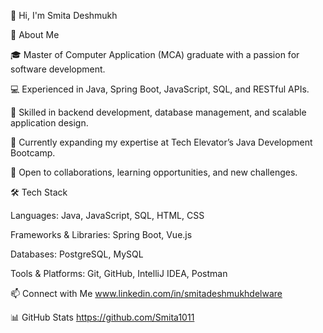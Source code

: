 👋 Hi, I'm Smita Deshmukh

🚀 About Me

🎓 Master of Computer Application (MCA) graduate with a passion for software development.

💻 Experienced in Java, Spring Boot, JavaScript, SQL, and RESTful APIs.

🔧 Skilled in backend development, database management, and scalable application design.

🚀 Currently expanding my expertise at Tech Elevator’s Java Development Bootcamp.

🤝 Open to collaborations, learning opportunities, and new challenges.

🛠️ Tech Stack

Languages: Java, JavaScript, SQL, HTML, CSS

Frameworks & Libraries: Spring Boot, Vue.js

Databases: PostgreSQL, MySQL

Tools & Platforms: Git, GitHub, IntelliJ IDEA, Postman

📫 Connect with Me
www.linkedin.com/in/smitadeshmukhdelware

📊 GitHub Stats
https://github.com/Smita1011
